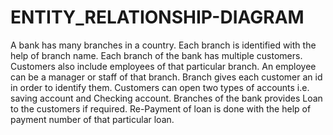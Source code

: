 # ENTITY_RELATIONSHIP-DIAGRAM

A bank has many branches in a country. Each branch is identified with the help of branch name. Each branch of the bank has multiple customers. Customers also include employees of that particular branch. An employee can be a manager or staff of that branch. Branch gives each customer an id in order to identify them. Customers can open two types of accounts i.e. saving account and Checking account. Branches of the bank provides Loan to the customers if required.  Re-Payment of loan is done with the help of payment number of that particular loan.

